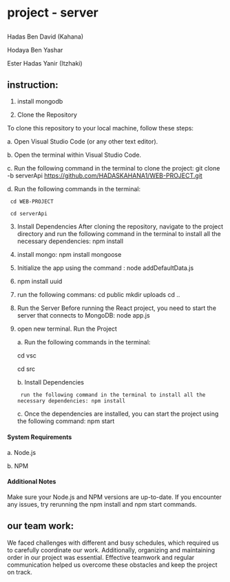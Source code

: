 # project - server
##
Hadas Ben David (Kahana)

Hodaya Ben Yashar

Ester Hadas Yanir (Itzhaki)

## instruction:
1. install mongodb
  
2. Clone the Repository

To clone this repository to your local machine, follow these steps:

 a. Open Visual Studio Code (or any other text editor).

 b. Open the terminal within Visual Studio Code.

 c. Run the following command in the terminal to clone the project: git clone -b serverApi https://github.com/HADASKAHANA1/WEB-PROJECT.git


 d. Run the following commands in the terminal: 

     cd WEB-PROJECT
     
     cd serverApi


3. Install Dependencies
After cloning the repository, navigate to the project directory and run the following command in the terminal to install all the necessary dependencies: npm install

4. install mongo: npm install mongoose

5. Initialize the app using the command : node addDefaultData.js

6. npm install uuid

7. run the following commans:
   cd public
   mkdir uploads
   cd ..

8. Run the Server
Before running the React project, you need to start the server that connects to MongoDB: node app.js

9. open new terminal. Run the Project

    a. Run the following commands in the terminal: 
     
     cd vsc

     cd src

    b. Install Dependencies
    
        run the following command in the terminal to install all the necessary dependencies: npm install

    c. Once the dependencies are installed, you can start the project using the following command: npm start
    

#### System Requirements
 a. Node.js

 b. NPM

#### Additional Notes
Make sure your Node.js and NPM versions are up-to-date.
If you encounter any issues, try rerunning the npm install and npm start commands.


## our team work:
We faced challenges with different and busy schedules, which required us to carefully coordinate our work.
Additionally, organizing and maintaining order in our project was essential.
Effective teamwork and regular communication helped us overcome these obstacles and keep the project on track.




